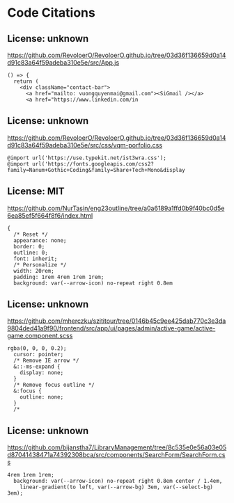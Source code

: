 # Code Citations

## License: unknown
https://github.com/RevoloerO/RevoloerO.github.io/tree/03d36f136659d0a14d91c83a64f59adeba310e5e/src/App.js

```
() => {
  return (
    <div className="contact-bar">
      <a href="mailto: vuongquyenmai@gmail.com"><SiGmail /></a>
      <a href="https://www.linkedin.com/in
```


## License: unknown
https://github.com/RevoloerO/RevoloerO.github.io/tree/03d36f136659d0a14d91c83a64f59adeba310e5e/src/css/vqm-porfolio.css

```
@import url('https://use.typekit.net/ist3wra.css');
@import url('https://fonts.googleapis.com/css2?family=Nanum+Gothic+Coding&family=Share+Tech+Mono&display
```


## License: MIT
https://github.com/NurTasin/eng23outline/tree/a0a6189a1ffd0b9f40bc0d5e6ea85ef5f664f8f6/index.html

```
{
  /* Reset */
  appearance: none;
  border: 0;
  outline: 0;
  font: inherit;
  /* Personalize */
  width: 20rem;
  padding: 1rem 4rem 1rem 1rem;
  background: var(--arrow-icon) no-repeat right 0.8em
```


## License: unknown
https://github.com/mherczku/szititour/tree/0146b45c9ee425dab770c3e3da9804ded41a9f90/frontend/src/app/ui/pages/admin/active-game/active-game.component.scss

```
rgba(0, 0, 0, 0.2);
  cursor: pointer;
  /* Remove IE arrow */
  &::-ms-expand {
    display: none;
  }
  /* Remove focus outline */
  &:focus {
    outline: none;
  }
  /*
```


## License: unknown
https://github.com/bijanstha7/LibraryManagement/tree/8c535e0e56a03e05d87041438471a74392308bca/src/components/SearchForm/SearchForm.css

```
4rem 1rem 1rem;
  background: var(--arrow-icon) no-repeat right 0.8em center / 1.4em,
    linear-gradient(to left, var(--arrow-bg) 3em, var(--select-bg) 3em);
```

